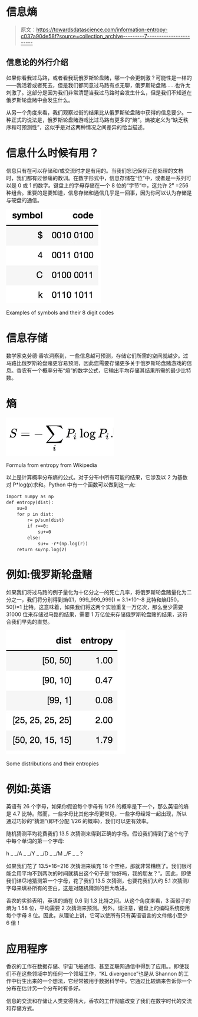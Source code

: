 # 信息熵

> 原文：<https://towardsdatascience.com/information-entropy-c037a90de58f?source=collection_archive---------7----------------------->

## 信息论的外行介绍

如果你看我过马路，或者看我玩俄罗斯轮盘赌，哪一个会更刺激？可能性是一样的——我活着或者死去，但是我们都同意过马路有点无聊，俄罗斯轮盘赌……也许太刺激了。这部分是因为我们非常清楚当我过马路时会发生什么，但是我们不知道在俄罗斯轮盘赌中会发生什么。

从另一个角度来看，我们观察过街的结果比从俄罗斯轮盘赌中获得的信息要少。一种正式的说法是，俄罗斯轮盘赌游戏比过马路有更多的“熵”。熵被定义为“缺乏秩序和可预测性”，这似乎是对这两种情况之间差异的恰当描述。

# 信息什么时候有用？

信息只有在可以存储和/或交流时才是有用的。当我们忘记保存正在处理的文档时，我们都有过惨痛的教训。在数字形式中，信息存储在“位”中，或者是一系列可以是 0 或 1 的数字。键盘上的字母存储在一个 8 位的“字节”中，这允许 2⁸ =256 种组合。重要的是要知道，信息存储和通信几乎是一回事，因为你可以认为存储是与硬盘的通信。

![](img/94d14c28ae63498850c80fe8d3e3943c.png)

Examples of symbols and their 8 digit codes

# 信息存储

数学家克劳德·香农洞察到，一些信息越可预测，存储它们所需的空间就越少。过马路比俄罗斯轮盘赌更容易预测，因此您需要存储更多关于俄罗斯轮盘赌游戏的信息。香农有一个概率分布“熵”的数学公式，它输出平均存储其结果所需的最少比特数。

# 熵

![](img/018148a9390defa60bd971bfb819f449.png)

Formula from entropy from Wikipedia

以上是计算概率分布熵的公式。对于分布中所有可能的结果，它涉及以 2 为基数对 P*log(p)求和。Python 中有一个函数可以做到这一点:

```
import numpy as np
def entropy(dist):
    su=0
    for p in dist:
        r= p/sum(dist)
        if r==0:
            su+=0
        else:
            su+= -r*(np.log(r))
    return su/np.log(2)
```

# 例如:俄罗斯轮盘赌

如果我们将过马路的例子量化为十亿分之一的死亡几率，将俄罗斯轮盘赌量化为二分之一，我们将分别得到熵([1，999_999_999]) ≈ 3.1*10^-8 比特和熵([50，50])=1 比特。这意味着，如果我们将这两个实验重复一万亿次，那么至少需要 31000 位来存储过马路的结果，需要 1 万亿位来存储俄罗斯轮盘赌的结果，这符合我们早先的直觉。

![](img/fb38b3cc686629d43bbdbe251e57fcb6.png)

Some distributions and their entropies

# 例如:英语

英语有 26 个字母，如果你假设每个字母有 1/26 的概率是下一个，那么英语的熵是 4.7 比特。然而，一些字母比其他字母更常见，一些字母经常一起出现，所以通过巧妙的“猜测”(即不分配 1/26 的概率)，我们可以更有效率。

随机猜测平均花费我们 13.5 次猜测来得到正确的字母。假设我们得到了这个句子中每个单词的第一个字母:

h _ _/A _ _/Y _ _/D _ _/M _/F _ _？

如果我们花了 13.5*16=216 次猜测来填充 16 个空格，那就非常糟糕了。我们很可能会用平均不到两次的时间就猜出这个句子是“你好吗，我的朋友？”。因此，即使我们详尽地猜测第一个字母，花了我们 13.5 次猜测，也要花我们大约 5.1 次猜测/字母来填补所有的空白，这是对随机猜测的巨大改进。

香农的实验表明，英语的熵在 0.6 到 1.3 比特之间。从这个角度来看，3 面骰子的熵为 1.58 位，平均需要 2 次猜测来预测。另外，请注意，键盘上的编码系统使用每个字母 8 位。因此，从理论上讲，它可以使所有只有英语语言的文件缩小至少 6 倍！

# 应用程序

香农的工作在数据存储、宇宙飞船通信、甚至互联网通信中得到了应用。。即使我们不在这些领域中的任何一个领域工作，“KL divergence”也是从 Shannon 的工作中衍生出来的一个想法，它经常被用于数据科学中。它通过比较熵来告诉你一个分布在估计另一个分布时有多好。

信息的交流和存储让人类变得伟大，香农的工作彻底改变了我们在数字时代的交流和存储方式。